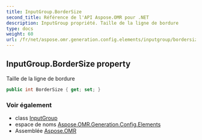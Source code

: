 ```yaml
---
title: InputGroup.BorderSize
second_title: Référence de l'API Aspose.OMR pour .NET
description: InputGroup propriété. Taille de la ligne de bordure
type: docs
weight: 60
url: /fr/net/aspose.omr.generation.config.elements/inputgroup/bordersize/
---
```

## InputGroup.BorderSize property

Taille de la ligne de bordure

```csharp
public int BorderSize { get; set; }
```

### Voir également

* class [InputGroup](../)
* espace de noms [Aspose.OMR.Generation.Config.Elements](../../inputgroup/)
* Assemblée [Aspose.OMR](../../../)



